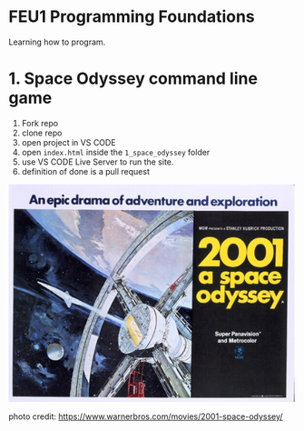 # FEU1 Programming Foundations

Learning how to program.

# 1. Space Odyssey command line game

1. Fork repo
2. clone repo
3.  open project in VS CODE
4.  open `index.html` inside the `1_space_odyssey` folder
5.  use VS CODE Live Server to run the site.
6.  definition of done is a pull request

![space](./1_space_odyssey/img/space_odyssey.jpg)

photo credit: https://www.warnerbros.com/movies/2001-space-odyssey/